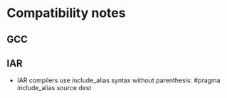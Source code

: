 Compatibility notes
=====================

GCC
-------------



IAR
-------------

- IAR compilers use include_alias syntax without parenthesis:
#pragma include_alias source dest
